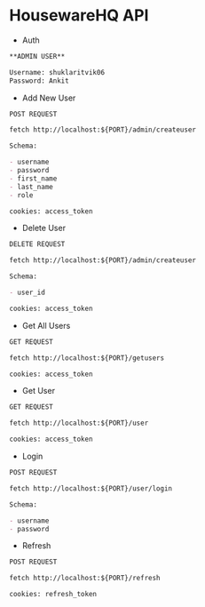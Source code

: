 # HousewareHQ API

- Auth

```md
**ADMIN USER**

Username: shuklaritvik06
Password: Ankit
```

- Add New User

```md
POST REQUEST

fetch http://localhost:${PORT}/admin/createuser

Schema:

- username
- password
- first_name
- last_name
- role

cookies: access_token
```

- Delete User

```md
DELETE REQUEST

fetch http://localhost:${PORT}/admin/createuser

Schema:

- user_id

cookies: access_token
```

- Get All Users

```md
GET REQUEST

fetch http://localhost:${PORT}/getusers

cookies: access_token
```

- Get User

```md
GET REQUEST

fetch http://localhost:${PORT}/user

cookies: access_token
```

- Login

```md
POST REQUEST

fetch http://localhost:${PORT}/user/login

Schema:

- username
- password
```

- Refresh

```md
POST REQUEST

fetch http://localhost:${PORT}/refresh

cookies: refresh_token
```
